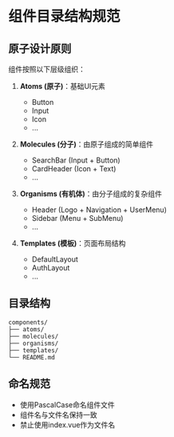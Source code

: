 # 组件目录结构规范

## 原子设计原则

组件按照以下层级组织：

1. **Atoms (原子)**：基础UI元素
   - Button
   - Input
   - Icon
   - ...

2. **Molecules (分子)**：由原子组成的简单组件
   - SearchBar (Input + Button)
   - CardHeader (Icon + Text)
   - ...

3. **Organisms (有机体)**：由分子组成的复杂组件
   - Header (Logo + Navigation + UserMenu)
   - Sidebar (Menu + SubMenu)
   - ...

4. **Templates (模板)**：页面布局结构
   - DefaultLayout
   - AuthLayout
   - ...

## 目录结构

```text
components/
├── atoms/
├── molecules/
├── organisms/
├── templates/
└── README.md
```

## 命名规范

- 使用PascalCase命名组件文件
- 组件名与文件名保持一致
- 禁止使用index.vue作为文件名
